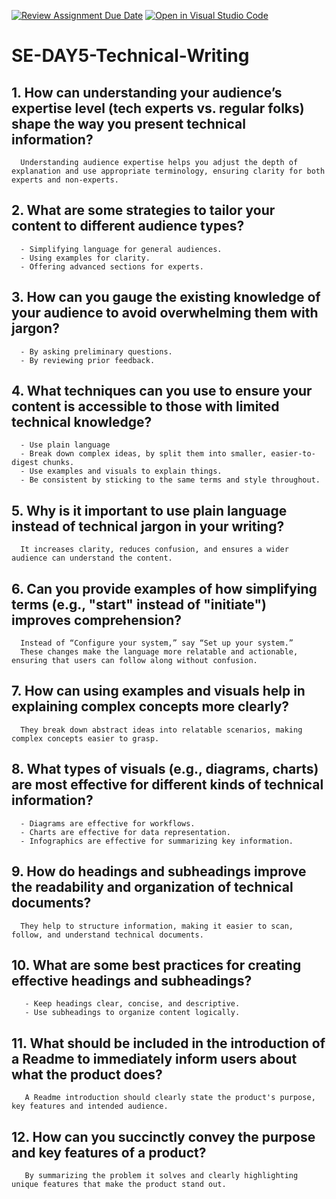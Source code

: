 [![Review Assignment Due Date](https://classroom.github.com/assets/deadline-readme-button-22041afd0340ce965d47ae6ef1cefeee28c7c493a6346c4f15d667ab976d596c.svg)](https://classroom.github.com/a/zsAR-pyY)
[![Open in Visual Studio Code](https://classroom.github.com/assets/open-in-vscode-2e0aaae1b6195c2367325f4f02e2d04e9abb55f0b24a779b69b11b9e10269abc.svg)](https://classroom.github.com/online_ide?assignment_repo_id=16179519&assignment_repo_type=AssignmentRepo)

# SE-DAY5-Technical-Writing

## 1. How can understanding your audience’s expertise level (tech experts vs. regular folks) shape the way you present technical information?
      Understanding audience expertise helps you adjust the depth of explanation and use appropriate terminology, ensuring clarity for both experts and non-experts.
      
## 2. What are some strategies to tailor your content to different audience types?
      - Simplifying language for general audiences.
      - Using examples for clarity.
      - Offering advanced sections for experts.
      
## 3. How can you gauge the existing knowledge of your audience to avoid overwhelming them with jargon?
      - By asking preliminary questions. 
      - By reviewing prior feedback. 
      
## 4. What techniques can you use to ensure your content is accessible to those with limited technical knowledge?
      - Use plain language
      - Break down complex ideas, by split them into smaller, easier-to-digest chunks.
      - Use examples and visuals to explain things.
      - Be consistent by sticking to the same terms and style throughout.

## 5. Why is it important to use plain language instead of technical jargon in your writing?
      It increases clarity, reduces confusion, and ensures a wider audience can understand the content.
      
## 6. Can you provide examples of how simplifying terms (e.g., "start" instead of "initiate") improves comprehension?
      Instead of “Configure your system,” say “Set up your system.” 
      These changes make the language more relatable and actionable, ensuring that users can follow along without confusion.
      
## 7. How can using examples and visuals help in explaining complex concepts more clearly?
      They break down abstract ideas into relatable scenarios, making complex concepts easier to grasp. 
      
## 8. What types of visuals (e.g., diagrams, charts) are most effective for different kinds of technical information?
      - Diagrams are effective for workflows.
      - Charts are effective for data representation.
      - Infographics are effective for summarizing key information.
      
## 9. How do headings and subheadings improve the readability and organization of technical documents?
      They help to structure information, making it easier to scan, follow, and understand technical documents.
      
## 10. What are some best practices for creating effective headings and subheadings?
       - Keep headings clear, concise, and descriptive.
       - Use subheadings to organize content logically.
       
## 11. What should be included in the introduction of a Readme to immediately inform users about what the product does?
       A Readme introduction should clearly state the product's purpose, key features and intended audience.
       
## 12. How can you succinctly convey the purpose and key features of a product?
       By summarizing the problem it solves and clearly highlighting unique features that make the product stand out.


       
